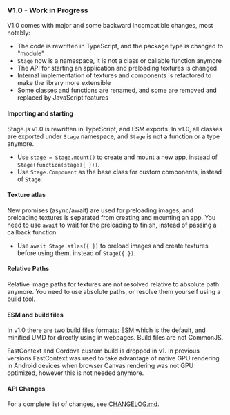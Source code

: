 
### V1.0 - Work in Progress

V1.0 comes with major and some backward incompatible changes, most notably:

- The code is rewritten in TypeScript, and the package type is changed to "module"
- `Stage` now is a namespace, it is not a class or callable function anymore
- The API for starting an application and preloading textures is changed
- Internal implementation of textures and components is refactored to make the library more extensible
- Some classes and functions are renamed, and some are removed and replaced by JavaScript features

#### Importing and starting

Stage.js v1.0 is rewritten in TypeScript, and ESM exports. In v1.0, all classes are exported under `Stage` namespace, and `Stage` is not a function or a type anymore.

- Use `stage = Stage.mount()` to create and mount a new app, instead of `Stage(function(stage){ }))`.
- Use `Stage.Component` as the base class for custom components, instead of `Stage`.

#### Texture atlas

New promises (async/await) are used for preloading images, and preloading textures is separated from creating and mounting an app. You need to use `await` to wait for the preloading to finish, instead of passing a callback function.

- Use `await Stage.atlas({ })` to preload images and create textures before using them, instead of `Stage({ })`.

#### Relative Paths

Relative image paths for textures are not resolved relative to absolute path anymore. You need to use absolute paths, or resolve them yourself using a build tool.

#### ESM and build files

In v1.0 there are two build files formats: ESM which is the default, and minified UMD for directly using in webpages. Build files are not CommonJS.

FastContext and Cordova custom build is dropped in v1. In previous versions FastContext was used to take advantage of native GPU rendering in Android devices when browser Canvas rendering was not GPU optimized, however this is not needed anymore.

#### API Changes

For a complete list of changes, see [CHANGELOG.md](CHANGELOG.md).
